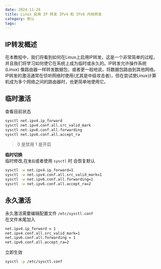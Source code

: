 ```yaml
---
date: 2024-11-28
title: Linux 启用 IP 转发 IPv4 和 IPv6 内核转发
category: 默认
tags:
---
```

## IP转发概述

在本教程中，我们将看到如何在Linux上启用IP转发，这是一个非常简单的过程，并且我们将学习如何使它在系统上成为临时或永久的。IP转发允许操作系统(Linux) 像路由器一样转发数据包，或者更一般地说，将数据包路由到其他网络。IP转发的激活通常在侦听网络时使用(尤其是中级攻击者)，但在尝试使Linux计算机成为多个网络之间的路由器时，也更简单地使用它。

## 临时激活

查看目前状态

```sh
sysctl net.ipv4.ip_forward
sysctl net.ipv4.conf.all.src_valid_mark
sysctl net.ipv6.conf.all.forwarding
sysctl net.ipv6.conf.all.accept_ra
```

> 0 是禁用  1 是开启

**临时切换**  
临时修改,在`重启`或者使用 `sysctl` 时 会恢复默认

```sh
sysctl -w net.ipv4.ip_forward=1
sysctl -w net.ipv4.conf.all.src_valid_mark=1
sysctl -w net.ipv6.conf.all.forwarding=1
sysctl -w net.ipv6.conf.all.accept_ra=2
```

## 永久激活

永久激活需要编辑配置文件 `/etc/sysctl.conf`  
在文件末尾加入

```sh
net.ipv4.ip_forward = 1
net.ipv4.conf.all.src_valid_mark=1
net.ipv6.conf.all.forwarding = 1
net.ipv6.conf.all.accept_ra=2
```

立即生效

```sh
sysctl -p /etc/sysctl.conf
```
